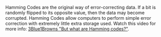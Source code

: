 Hamming Codes are the original way of error-correcting data. If a bit is randomly flipped to its opposite value, then the data may become corrupted. Hamming Codes allow computers to perform simple error correction with extremely little extra storage used.
Watch this video for more info: [3Blue1Browns "But what are Hamming codes?"]([https://duckduckgo.com](https://www.youtube.com/watch?v=X8jsijhllIA)). 
